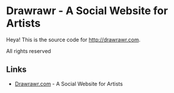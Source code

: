 # __Drawrawr__ - A Social Website for Artists

Heya! This is the source code for http://drawrawr.com. 

All rights reserved

Links
-----
* [Drawrawr.com](http://www.drawrawr.com/) - A Social Website for Artists
